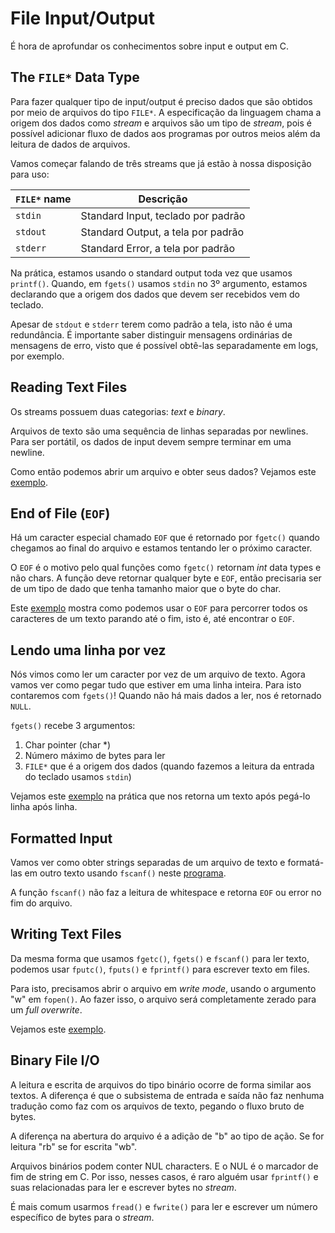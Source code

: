 # File Input/Output

É hora de aprofundar os conhecimentos sobre input e output em C.

## The `FILE*` Data Type

Para fazer qualquer tipo de input/output é preciso dados que são obtidos por meio de arquivos do tipo `FILE*`. A especificação da linguagem chama a origem dos dados como *stream* e arquivos são um tipo de *stream*, pois é possível adicionar fluxo de dados aos programas por outros meios além da leitura de dados de arquivos.

Vamos começar falando de três streams que já estão à nossa disposição para uso:

`FILE*` name | Descrição
------------ | ----------------------------------
`stdin`      | Standard Input, teclado por padrão
`stdout`     | Standard Output, a tela por padrão
`stderr`     | Standard Error, a tela por padrão

Na prática, estamos usando o standard output toda vez que usamos `printf()`. Quando, em `fgets()` usamos `stdin` no 3º argumento, estamos declarando que a origem dos dados que devem ser recebidos vem do teclado.

Apesar de `stdout` e `stderr` terem como padrão a tela, isto não é uma redundância. É importante saber distinguir mensagens ordinárias de mensagens de erro, visto que é possível obtê-las separadamente em logs, por exemplo.

## Reading Text Files

Os streams possuem duas categorias: *text* e *binary*.

Arquivos de texto são uma sequência de linhas separadas por newlines. Para ser portátil, os dados de input devem sempre terminar em uma newline.

Como então podemos abrir um arquivo e obter seus dados? Vejamos este [exemplo](./sample1.c).

## End of File (`EOF`)

Há um caracter especial chamado `EOF` que é retornado por `fgetc()` quando chegamos ao final do arquivo e estamos tentando ler o próximo caracter.

O `EOF` é o motivo pelo qual funções como `fgetc()` retornam *int* data types e não chars. A função deve retornar qualquer byte e `EOF`, então precisaria ser de um tipo de dado que tenha tamanho maior que o byte do char.

Este [exemplo](./sample2.c) mostra como podemos usar o `EOF` para percorrer todos os caracteres de um texto parando até o fim, isto é, até encontrar o `EOF`.

## Lendo uma linha por vez

Nós vimos como ler um caracter por vez de um arquivo de texto. Agora vamos ver como pegar tudo que estiver em uma linha inteira. Para isto contaremos com `fgets()`! Quando não há mais dados a ler, nos é retornado `NULL`.

`fgets()` recebe 3 argumentos:

1. Char pointer (char *)
2. Número máximo de bytes para ler
3. `FILE*` que é a origem dos dados (quando fazemos a leitura da entrada do teclado usamos `stdin`)

Vejamos este [exemplo](./sample3.c) na prática que nos retorna um texto após pegá-lo linha após linha.

## Formatted Input

Vamos ver como obter strings separadas de um arquivo de texto e formatá-las em outro texto usando `fscanf()` neste [programa](./sample4.c).

A função `fscanf()` não faz a leitura de whitespace e retorna `EOF` ou error no fim do arquivo.

## Writing Text Files

Da mesma forma que usamos `fgetc()`, `fgets()` e `fscanf()` para ler texto, podemos usar `fputc()`, `fputs()` e `fprintf()` para escrever texto em files.

Para isto, precisamos abrir o arquivo em *write mode*, usando o argumento "w" em `fopen()`. Ao fazer isso, o arquivo será completamente zerado para um *full overwrite*.

Vejamos este [exemplo](./sample5.c).

## Binary File I/O

A leitura e escrita de arquivos do tipo binário ocorre de forma similar aos textos. A diferença é que o subsistema de entrada e saída não faz nenhuma tradução como faz com os arquivos de texto, pegando o fluxo bruto de bytes.

A diferença na abertura do arquivo é a adição de "b" ao tipo de ação. Se for leitura "rb" se for escrita "wb".

Arquivos binários podem conter NUL characters. E o NUL é o marcador de fim de string em C. Por isso, nesses casos, é raro alguém usar `fprintf()` e suas relacionadas para ler e escrever bytes no *stream*.

É mais comum usarmos `fread()` e `fwrite()` para ler e escrever um número específico de bytes para o *stream*.
